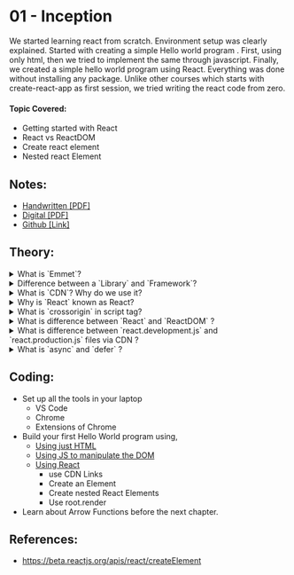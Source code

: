 # 01 - Inception

We started learning react from scratch. Environment setup was clearly explained. Started with creating a simple Hello world program . First, using only html, then we tried to implement the same through javascript. Finally, we created a simple hello world program using React. Everything was done without installing any package. Unlike other courses which starts with create-react-app as first session, we tried writing the react code from zero.

#### Topic Covered:

<ul>
  <li>Getting started with React</li>
  <li>React vs ReactDOM</li>
  <li>Create react element</li>
  <li>Nested react Element</li>
</ul>

## Notes:

- [Handwritten [PDF]](https://github.com/deltanode/react-playground/blob/main/00-React-Notes/Chapter%2001%20-%20Inception%20-%20HandWritten%20Notes.pdf)
- [Digital [PDF]](https://github.com/deltanode/react-playground/blob/main/00-React-Notes/Chapter%2001%20-%20Inception%20-%20Digital%20Notes.pdf)
- [Github [Link]](https://github.com/Learn-React-With-Harshi/chapter-01-inception-namaste-react/blob/main/class-notes.md) 

## Theory:

  <details>
    <summary>What is `Emmet`?</summary>
    <br>
  <blockquote> 
  
Emmet is a free <strong>add-on</strong> for your text editor that allows you to type shortcuts that are then expanded into full pieces of code.

Most useful emmet abbreviations are :

`HTML`
1. `html:5` - generates html5 boilerplate
2. `ui>li` - nested elements
3. `h1.#heading.container.con` - create h1 element with id heading and classes container and con
4. `div[data-name=harshi]` - Custom attribute <div data-name="Harshi"></div>
5. `header+div+footer` - generate siblings <header></header> <div></div> <footer></footer>

`CSS`
1. `m10-10-10-10` -  Margin on all sides margin: 10px 10px 10px 10px;
</blockquote> <br>
  </details>

  <details>
    <summary>Difference between a `Library` and `Framework`?</summary>
    <br>
    <blockquote>
    
A `library` is a collection of packages that perform specific operations whereas 
a `framework` contains the basic flow and architecture of an application. 

A key difference between the two is the is the <b>inversion of control</b> & <b>complexity</b> :- <br> 
- `Libraries` contain a number of methods that a developer can just call whenever they write code. If a `library` is used, the application calls the code from the library. `Eg: React, JQuery, Lodash`

- The `framework` provides the flow of a software application and tells the developer what it needs and calls the code provided by the developer as required. `Eg: Node JS, Angular, Spring`  


<b>NOTE:</b> When using a library, the control remains with the developer who tells the application when to call library functions. When using a framework, the control is reversed, which means that the framework tells the developer where code needs to be provided and calls it as it requires.

<br>

*More*:-

- A <strong>library</strong> is like going to Ikea. You already have a home, but you need a bit of help with furniture. You don’t feel like making your own table from scratch. Ikea allows you to pick and choose different things to go in your home. You are in control. <br><br>
- A <strong>framework</strong>, on the other hand, is like building a model home. You have a set of blueprints and a few limited choices when it comes to architecture and design. Ultimately, the contractor and blueprint are in control. And they will let you know when and where you can provide your input. <br><br>
- <strong>Both Frameworks and Libraries</strong> are code written by someone else that is used to help solve common problems or to optimise performance. <br><br>
- A key difference between the two is the <strong>inversion of control</strong>. When using a library, the control remains with the developer who tells the application when to call library functions. When using a framework, the control is reversed, which means that the framework tells the developer where code needs to be provided and calls it as it requires.
</blockquote> <br>
  </details>

  <details>
    <summary>What is `CDN`? Why do we use it?</summary>
    <br>
    <blockquote>
    - A CDN (content delivery network), also called a content distribution network, is a group of geographically distributed and interconnected servers. They provide cached internet content from a network location closest to a user to speed up its delivery. <br><br>
    - The primary goal of a CDN is to improve web performance by reducing the time needed to send content and rich media to users. <br><br>
    - CDN architecture is also designed to reduce network latency caused by hauling traffic over long distances and across several networks. Eliminating latency is important as more dynamic content, video and software as a service are delivered to an increasing number of mobile devices.
    </blockquote> <br>
  </details>

   <details>
    <summary>Why is `React` known as React?</summary>
    <br>
    <blockquote>
    
- React is a JavaScript library that helps developers to build user interfaces – the things you interact with on websites. It has become popular because of its simplicity and flexibility. <br><br>      
- React is named <strong>React</strong> because of its ability to react to changes in data. When the data in a React component changes, React will automatically re-render the component so that it reflects the new data. This makes it easy to create performant user interfaces that always look up-to-date. <br><br>
- React was created by Jordan Walke, a software engineer at Facebook. It was first used internally at Facebook to power News Feed and other user interface elements. After seeing how well it performed, Jordan open-sourced React and made it available to the world.

*More*:-

`React` is a JavaScript library for building User Interfaces whereas `ReactDOM` is also JavaScript library that allows `React to interact with the DOM`.
The react package contains `React.createElement()`, `React.Component`, `React.Children`, and other helpers related to elements and component classes. You can think of these as the isomorphic or universal helpers that you need to build components. The react-dom package contains `ReactDOM.render()`, and in react-dom/server we have server-side rendering support with `ReactDOMServer.renderToString()` and `ReactDOMServer.renderToStaticMarkup()`.

</blockquote><br>
  </details>

   <details>
    <summary>What is `crossorigin` in script tag?</summary>
    <br>
    <blockquote>
    
- The crossorigin attribute provides support for `CORS` , defining how the element handles cross-origin requests. CORS stands for Cross-Origin Resource Sharing. If cross-origin is set to "user-credential", then user authentication is required to access the file.
    
*More*:-
    
    
- The crossorigin attribute sets the <strong>mode</strong> of the request to an HTTP CORS Request. <br><br> 
- Web pages often make requests to load resources on other servers. Here is where CORS comes in. <br><br> 
- A cross-origin request is a request for a resource (e.g. style sheets, iframes, images, fonts, or scripts) from another domain. <br><br>
- CORS is used to manage cross-origin requests. <br><br> 
- CORS stands for Cross-Origin Resource Sharing, and is a mechanism that allows resources on a web page to be requested from another domain outside their own domain. It defines a way of how a browser and server can interact to determine whether it is safe to allow the cross-origin request. CORS allows servers to specify who can access the assets on the server, among many other things. <br><br> 
- <strong>Tip:</strong> The opposite of cross-origin requests is <strong>same-origin</strong> requests. This means that a web page can only interact with other documents that are also on the same server. This policy enforces that documents that interact with each other must have the same origin (domain). <br><br>  
- CORS is a standard mechanism used to retrieve files from other domains.
</blockquote> <br>
  </details>

   <details>
    <summary>What is difference between `React` and `ReactDOM` ?</summary>
    <br>
    <blockquote>
    - In order to work with <strong>React</strong> in the <strong>browsers</strong>, we need to include 2 libraries: React and ReactDOM. <br><br>
    - <strong>React</strong> library is responsible for creating views and <strong>ReactDOM</strong> library is responsible to actually render UI in the browser. <br><br>
    - Include these two libraries before your main JavaScript file. 
    </blockquote> <br>
  </details>

   <details>
    <summary>What is difference between `react.development.js` and `react.production.js` files via CDN ?</summary>
    <br>
    <blockquote>
    
`react.production.js` - production code of react library that is minified and production ready. <br>
`react.development.js` - More readable and developer friendly react library code that can be used to debug.

*More*:-
- react.production.js are the minified files. <br><br>
- Both react.development.js and react.production.js contains the similar code. The code difference between both files is nothing. <br><br>
- But, react.production.js is much more optimised for production use. The size of react.production.js will be very less then react.development.js
</blockquote> <br>
  </details>

   <details>
    <summary>What is `async` and `defer` ?</summary>
    <br>
    <blockquote>
    
`Without async/defer` : Browser stops the html parsing once script tag is encountered.
  It resumes parsing only after script is fetched and executed. 

`Async` : Html parsing is done in parallel while scripts are being fetched from the network and executed.
  Once the script is done with execution, html parsing is resumed. This can be used for external scripts like google analytics. 
  It is better to avoid async for scripts that are dependent on other scripts since we dont know in which order script will be executed.

`Defer` : Similar to async, Html parsing is done in parallel while scripts are being fetched from the network. But scripts are executed only after the 
  html parsing is done.
  
 *More*:-
 
 - When we load a webpage then 2 major things happens, <strong>HTML Parshing</strong> and <strong>Loading of scripts</strong>.<br>
 - Now, <strong>Loading of scripts</strong> contains 2 parts, <strong>Fetching the script from the network</strong> & <strong>Executing it line by line</strong>. <br>
 - Now, there are 3 scenario: <strong>Normal</strong>, using <strong>Async</strong> & using <strong>Defer</strong>. <br><br> 
      - `Normal Case`: <script src="..." > <br>
      - In Normal case, during HTML parshing, when the browser encounter the script tag, it pauses the HTML parshing & start fetching the scripts from the network & then it executed them & again continues the HTML parshing after that. <br><br>
      - `Using Async`: <script async src="..." > <br>
      - In Async case, during HTML parshing, the browser parallelly fetches the script from the network. After fetching the script, it pauses the the HTML parshing & starts executing the script & then it again continues the HTML parshing after that.<br><br>
      - `Using Defer`: <script defer src="..." > <br>
      - In Async case, during HTML parshing, the browser parallelly fetches the script from the network. Now, when the HTML parshing completes, it then start executing the script at last. <br><br>
      - Also know, the Async does not guarantee the <strong>order of execution</strong> of the scripts but Defer does. <br><br>
      <img src="async-vs-defer-attributes.jpg"> <br><br>
      - When it comes to loading external JavaScript files on your website, should you use async or defer? <br><br>
      - Async allows your script to run as soon as it’s loaded, without blocking other elements on the page. Defer means your script will only execute after the page has finished loading. In most cases, async is the better option — but there are exceptions. Understanding when to use each one will help you create a faster and more efficient website. <br><br>
       - <strong>Async</strong> in script tag in JavaScript is a way to load scripts asynchronously. That means, if a script is async, it will be loaded independently of other scripts on the page, and will not block the page from loading. <br>
      - If you have a page with several external scripts, loading them all asynchronously can speed up the page load time, because the browser can download and execute them in parallel. <br>
      - To use async, simply add the async  attribute to your script tag: <script async src="script.js"></script> <br><br>
      - By using the <strong>Defer</strong> attribute in HTML, the browser will load the script only after parsing (loading) the page. This can be helpful if you have a script that is dependent on other scripts, or if you want to improve the loading time of your page by loading scripts after the initial page load. <br>
      - To use defer, simply add the defer attribute to your script tag: <script defer src="script.js"></script> <br><br>
      - <a href="https://www.youtube.com/watch?v=IrHmpdORLu8"> reference video</a>
    </blockquote> <br>

  </details>

  <!--
  <details>
    <summary>Question</summary>
    <br>
    <blockquote></blockquote> <br><br>
  </details>
  -->

## Coding:

- Set up all the tools in your laptop
  - VS Code
  - Chrome
  - Extensions of Chrome
- Build your first Hello World program using,
  - [Using just HTML](index.html)
  - [Using JS to manipulate the DOM](index.html)
  - [Using React](App.js)
    - use CDN Links
    - Create an Element
    - Create nested React Elements
    - Use root.render
- Learn about Arrow Functions before the next chapter.

## References:

- https://beta.reactjs.org/apis/react/createElement
